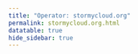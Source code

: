 ```yaml
---
title: "Operator: stormycloud.org"
permalink: stormycloud.org.html
datatable: true
hide_sidebar: true
---
```


<div>                        <script type="text/javascript">window.PlotlyConfig = {MathJaxConfig: 'local'};</script>
        <script src="https://cdn.plot.ly/plotly-2.4.2.min.js"></script>                <div id="8d087de4-0a0c-4746-90d9-f25a0edd1eb8" class="plotly-graph-div" style="height:100%; width:100%;"></div>            <script type="text/javascript">                                    window.PLOTLYENV=window.PLOTLYENV || {};                                    if (document.getElementById("8d087de4-0a0c-4746-90d9-f25a0edd1eb8")) {                    Plotly.newPlot(                        "8d087de4-0a0c-4746-90d9-f25a0edd1eb8",                        [{"name":"exit probability (%)","type":"scatter","x":["2021-10-18","2021-10-19","2021-10-20","2021-10-21","2021-10-22","2021-10-23","2021-10-25","2021-10-27","2021-10-28","2021-10-29","2021-10-31","2021-11-01","2021-11-02","2021-11-03","2021-11-04","2021-11-05","2021-11-06","2021-11-07","2021-11-08","2021-11-09","2021-11-10","2021-11-11","2021-11-12","2021-11-13","2021-11-14","2021-11-15","2021-11-16","2021-11-17","2021-11-19","2021-11-20","2021-11-21","2021-11-22","2021-11-23","2021-11-24","2021-11-25","2021-11-27","2021-11-28","2021-11-29","2021-11-30","2021-12-01","2021-12-02","2021-12-03","2021-12-04","2021-12-05","2021-12-06","2021-12-07","2021-12-08","2021-12-09","2021-12-10","2021-12-11","2021-12-12","2021-12-13","2021-12-14","2021-12-15","2021-12-16","2021-12-17","2021-12-18","2021-12-19","2021-12-20","2021-12-21","2021-12-22","2021-12-23","2021-12-25","2021-12-26","2021-12-27","2021-12-28","2021-12-29","2021-12-30","2021-12-31","2022-01-01","2022-01-02","2022-01-03","2022-01-04","2022-01-05","2022-01-06","2022-01-07","2022-01-08","2022-01-09","2022-01-10","2022-01-11","2022-01-12","2022-01-13","2022-01-14","2022-01-15","2022-01-16","2022-01-17","2022-01-18","2022-01-19","2022-01-20","2022-01-21","2022-01-22","2022-01-23","2022-01-24","2022-01-25","2022-01-26","2022-01-27","2022-01-28","2022-01-29","2022-01-30","2022-01-31","2022-02-01","2022-02-02","2022-02-03","2022-02-04","2022-02-05","2022-02-06","2022-02-07","2022-02-08","2022-02-09","2022-02-10","2022-02-11","2022-02-12","2022-02-13","2022-02-14","2022-02-15","2022-02-16","2022-02-17","2022-02-18","2022-02-19","2022-02-20","2022-02-21","2022-02-22","2022-02-23","2022-02-24","2022-02-25","2022-02-26","2022-02-27","2022-02-28","2022-03-01","2022-03-02","2022-03-03","2022-03-04","2022-03-06","2022-03-07","2022-03-08","2022-03-09","2022-03-10","2022-03-11","2022-03-12","2022-03-13","2022-03-14","2022-03-15","2022-03-16","2022-03-17","2022-03-18","2022-03-19","2022-03-20","2022-03-21","2022-03-22","2022-03-23","2022-03-24","2022-03-25","2022-03-26","2022-03-27","2022-03-28","2022-03-29","2022-03-30","2022-03-31","2022-04-01","2022-04-02","2022-04-03","2022-04-04","2022-04-05","2022-04-06","2022-04-07","2022-04-08","2022-04-09","2022-04-10","2022-04-11","2022-04-12","2022-04-13","2022-04-14","2022-04-15","2022-04-16","2022-04-17","2022-04-18","2022-04-19","2022-04-20","2022-04-21","2022-04-22","2022-04-23","2022-04-24","2022-04-25","2022-04-26","2022-04-27","2022-04-28","2022-04-29","2022-04-30","2022-05-01","2022-05-02","2022-05-03","2022-05-04","2022-05-05","2022-05-06","2022-05-07","2022-05-08","2022-05-09","2022-05-10","2022-05-11","2022-05-12","2022-05-13","2022-05-14","2022-05-15","2022-05-16","2022-05-17","2022-05-18","2022-05-19","2022-05-20","2022-05-21","2022-05-22","2022-05-23","2022-05-24","2022-05-25","2022-05-26","2022-05-27","2022-05-28","2022-05-29","2022-05-30","2022-05-31","2022-06-01","2022-06-02","2022-06-03","2022-06-04","2022-06-05","2022-06-06","2022-06-07","2022-06-08","2022-06-09","2022-06-10","2022-06-11","2022-06-12","2022-06-13","2022-06-14","2022-06-15","2022-06-16","2022-06-17","2022-06-18","2022-06-19","2022-06-20","2022-06-21","2022-06-22","2022-06-23","2022-06-24","2022-06-25","2022-06-26","2022-06-27","2022-06-28","2022-06-29","2022-06-30","2022-07-01","2022-07-02","2022-07-03","2022-07-04","2022-07-05","2022-07-06","2022-07-07","2022-07-08","2022-07-09","2022-07-10","2022-07-11","2022-07-12","2022-07-13","2022-07-14","2022-07-15","2022-07-16","2022-07-17","2022-07-18","2022-07-19","2022-07-20","2022-07-21","2022-07-22","2022-07-23","2022-07-24","2022-07-25","2022-07-26","2022-07-27","2022-07-28","2022-07-29","2022-07-30","2022-07-31","2022-08-01","2022-08-02","2022-08-03","2022-08-04","2022-08-05","2022-08-06","2022-08-07"],"xaxis":"x","y":[0.0,0.0,0.0,0.0,0.0,0.0,0.03,0.08,0.1,0.12,0.17,0.25,0.26,0.32,0.38,0.46,0.48,0.47,0.47,0.57,0.68,0.7,0.67,0.67,0.7,0.09,0.08,0.08,0.08,0.08,0.07,0.0,0.05,0.06,0.05,0.04,0.04,0.04,0.04,0.0,0.0,0.0,0.0,0.0,null,null,null,0.0,0.02,0.05,0.09,0.15,0.18,0.23,0.3,0.31,0.33,0.41,0.45,0.47,0.49,0.49,0.56,0.59,0.59,0.62,0.64,0.66,0.71,0.75,0.79,0.83,0.89,0.9,0.94,0.93,0.9,0.88,0.94,0.98,0.9,0.72,0.79,0.78,0.74,1.0,0.86,0.86,0.83,0.78,0.54,0.0,0.0,0.0,0.03,0.05,0.0,0.0,0.0,0.09,0.14,0.25,0.28,0.28,0.33,0.29,0.29,0.29,0.29,0.34,0.37,0.4,0.42,0.47,0.0,0.0,0.51,0.5,0.51,0.46,0.45,0.46,0.49,0.58,0.61,0.63,0.64,0.63,0.62,0.64,0.61,0.61,0.58,0.58,0.55,0.56,0.59,0.53,0.56,0.56,0.57,0.58,0.58,0.6,0.63,0.59,0.6,0.67,0.7,0.69,0.73,0.78,0.88,0.9,1.01,0.98,1.01,1.05,1.04,1.05,1.04,1.01,1.03,1.04,1.04,1.05,1.06,1.05,1.05,0.68,0.56,0.52,0.9,0.87,0.52,0.53,0.91,0.94,0.99,1.15,1.2,1.28,1.35,1.89,2.03,1.98,1.97,1.98,1.96,1.87,1.86,1.89,1.95,1.88,1.78,1.74,1.75,1.72,1.76,1.77,1.8,1.91,1.79,1.77,1.74,1.72,1.72,1.64,1.6,1.65,1.56,1.54,1.55,1.27,1.45,1.48,1.51,1.32,1.35,1.69,1.64,1.67,1.75,1.68,1.71,null,null,null,null,null,0.0,0.0,0.0,null,0.28,0.34,0.5,0.6,0.65,0.79,0.87,0.94,0.0,0.0,null,null,0.0,0.0,0.41,0.36,0.68,0.92,1.23,1.51,1.68,1.81,1.83,1.73,1.62,1.5,1.3,1.28,1.22,1.24,1.25,1.24,1.21,1.24,1.15,1.05,1.08,1.05,1.05,1.03,0.93,0.93,0.88,0.82,0.76,0.74,0.68,0.66,0.7,0.69,0.73,0.69,0.72],"yaxis":"y"},{"name":"guard probability (%)","type":"scatter","x":["2021-10-18","2021-10-19","2021-10-20","2021-10-21","2021-10-22","2021-10-23","2021-10-25","2021-10-27","2021-10-28","2021-10-29","2021-10-31","2021-11-01","2021-11-02","2021-11-03","2021-11-04","2021-11-05","2021-11-06","2021-11-07","2021-11-08","2021-11-09","2021-11-10","2021-11-11","2021-11-12","2021-11-13","2021-11-14","2021-11-15","2021-11-16","2021-11-17","2021-11-19","2021-11-20","2021-11-21","2021-11-22","2021-11-23","2021-11-24","2021-11-25","2021-11-27","2021-11-28","2021-11-29","2021-11-30","2021-12-01","2021-12-02","2021-12-03","2021-12-04","2021-12-05","2021-12-06","2021-12-07","2021-12-08","2021-12-09","2021-12-10","2021-12-11","2021-12-12","2021-12-13","2021-12-14","2021-12-15","2021-12-16","2021-12-17","2021-12-18","2021-12-19","2021-12-20","2021-12-21","2021-12-22","2021-12-23","2021-12-25","2021-12-26","2021-12-27","2021-12-28","2021-12-29","2021-12-30","2021-12-31","2022-01-01","2022-01-02","2022-01-03","2022-01-04","2022-01-05","2022-01-06","2022-01-07","2022-01-08","2022-01-09","2022-01-10","2022-01-11","2022-01-12","2022-01-13","2022-01-14","2022-01-15","2022-01-16","2022-01-17","2022-01-18","2022-01-19","2022-01-20","2022-01-21","2022-01-22","2022-01-23","2022-01-24","2022-01-25","2022-01-26","2022-01-27","2022-01-28","2022-01-29","2022-01-30","2022-01-31","2022-02-01","2022-02-02","2022-02-03","2022-02-04","2022-02-05","2022-02-06","2022-02-07","2022-02-08","2022-02-09","2022-02-10","2022-02-11","2022-02-12","2022-02-13","2022-02-14","2022-02-15","2022-02-16","2022-02-17","2022-02-18","2022-02-19","2022-02-20","2022-02-21","2022-02-22","2022-02-23","2022-02-24","2022-02-25","2022-02-26","2022-02-27","2022-02-28","2022-03-01","2022-03-02","2022-03-03","2022-03-04","2022-03-06","2022-03-07","2022-03-08","2022-03-09","2022-03-10","2022-03-11","2022-03-12","2022-03-13","2022-03-14","2022-03-15","2022-03-16","2022-03-17","2022-03-18","2022-03-19","2022-03-20","2022-03-21","2022-03-22","2022-03-23","2022-03-24","2022-03-25","2022-03-26","2022-03-27","2022-03-28","2022-03-29","2022-03-30","2022-03-31","2022-04-01","2022-04-02","2022-04-03","2022-04-04","2022-04-05","2022-04-06","2022-04-07","2022-04-08","2022-04-09","2022-04-10","2022-04-11","2022-04-12","2022-04-13","2022-04-14","2022-04-15","2022-04-16","2022-04-17","2022-04-18","2022-04-19","2022-04-20","2022-04-21","2022-04-22","2022-04-23","2022-04-24","2022-04-25","2022-04-26","2022-04-27","2022-04-28","2022-04-29","2022-04-30","2022-05-01","2022-05-02","2022-05-03","2022-05-04","2022-05-05","2022-05-06","2022-05-07","2022-05-08","2022-05-09","2022-05-10","2022-05-11","2022-05-12","2022-05-13","2022-05-14","2022-05-15","2022-05-16","2022-05-17","2022-05-18","2022-05-19","2022-05-20","2022-05-21","2022-05-22","2022-05-23","2022-05-24","2022-05-25","2022-05-26","2022-05-27","2022-05-28","2022-05-29","2022-05-30","2022-05-31","2022-06-01","2022-06-02","2022-06-03","2022-06-04","2022-06-05","2022-06-06","2022-06-07","2022-06-08","2022-06-09","2022-06-10","2022-06-11","2022-06-12","2022-06-13","2022-06-14","2022-06-15","2022-06-16","2022-06-17","2022-06-18","2022-06-19","2022-06-20","2022-06-21","2022-06-22","2022-06-23","2022-06-24","2022-06-25","2022-06-26","2022-06-27","2022-06-28","2022-06-29","2022-06-30","2022-07-01","2022-07-02","2022-07-03","2022-07-04","2022-07-05","2022-07-06","2022-07-07","2022-07-08","2022-07-09","2022-07-10","2022-07-11","2022-07-12","2022-07-13","2022-07-14","2022-07-15","2022-07-16","2022-07-17","2022-07-18","2022-07-19","2022-07-20","2022-07-21","2022-07-22","2022-07-23","2022-07-24","2022-07-25","2022-07-26","2022-07-27","2022-07-28","2022-07-29","2022-07-30","2022-07-31","2022-08-01","2022-08-02","2022-08-03","2022-08-04","2022-08-05","2022-08-06","2022-08-07"],"xaxis":"x","y":[0.0,0.0,0.0,0.0,0.0,0.0,0.0,0.11,0.29,0.33,0.5,0.54,0.53,0.52,0.56,0.57,0.54,0.2,0.21,0.19,0.2,0.2,0.19,0.19,0.19,0.17,0.34,0.33,0.35,0.35,0.34,0.12,0.16,0.16,0.15,0.14,0.13,0.12,0.08,0.08,0.09,0.08,0.08,0.08,null,null,null,0.0,0.0,0.0,0.0,0.0,0.0,0.0,0.0,0.19,0.19,0.21,0.23,0.21,0.23,0.2,0.18,0.2,0.17,0.17,0.17,0.18,0.17,0.16,0.18,0.21,0.21,0.21,0.2,0.0,0.0,0.0,0.0,0.0,0.0,0.0,0.0,0.0,0.0,0.0,0.0,0.0,0.0,0.0,0.0,0.0,0.0,0.0,0.0,0.0,0.0,0.0,0.0,0.0,0.0,0.0,0.0,0.29,0.29,0.3,0.3,0.3,0.26,0.26,0.23,0.24,0.22,0.23,0.22,0.22,0.05,0.05,0.05,0.05,0.05,0.05,0.05,0.05,0.05,0.06,0.05,0.0,0.0,0.0,0.0,0.0,0.0,0.0,0.0,0.0,0.0,0.0,0.0,0.0,0.0,0.0,0.0,0.0,0.0,0.0,0.0,0.0,0.0,0.0,0.0,0.0,0.0,0.07,0.07,0.07,0.07,0.07,0.07,0.07,0.06,0.06,0.06,0.06,0.06,0.0,0.0,0.0,0.0,0.0,0.0,0.0,0.0,0.0,0.0,0.0,0.0,0.0,0.0,0.0,0.0,0.0,0.0,0.0,0.1,0.14,0.14,0.14,0.14,0.14,0.12,0.11,0.07,0.12,0.11,0.11,0.12,0.16,0.0,0.0,0.09,0.18,0.18,0.21,0.21,0.21,0.2,0.2,0.21,0.2,0.19,0.19,0.19,0.0,0.0,0.01,0.0,0.0,0.0,0.0,0.0,0.0,0.0,0.0,0.0,null,null,null,null,null,0.0,0.0,0.0,null,0.0,0.0,0.0,0.0,0.0,0.0,0.0,0.0,0.0,0.0,null,null,0.0,0.0,0.0,0.0,0.0,0.0,0.0,0.0,0.0,0.0,0.0,0.0,0.0,0.0,0.0,0.0,0.0,0.0,0.0,0.0,0.0,0.0,0.0,0.0,0.0,0.0,0.0,0.0,0.0,0.0,0.0,0.0,0.0,0.0,0.0,0.0,0.0,0.0,0.0,0.0,0.0],"yaxis":"y"},{"name":"advertised bandwidth","type":"scatter","x":["2021-10-18","2021-10-19","2021-10-20","2021-10-21","2021-10-22","2021-10-23","2021-10-25","2021-10-27","2021-10-28","2021-10-29","2021-10-31","2021-11-01","2021-11-02","2021-11-03","2021-11-04","2021-11-05","2021-11-06","2021-11-07","2021-11-08","2021-11-09","2021-11-10","2021-11-11","2021-11-12","2021-11-13","2021-11-14","2021-11-15","2021-11-16","2021-11-17","2021-11-19","2021-11-20","2021-11-21","2021-11-22","2021-11-23","2021-11-24","2021-11-25","2021-11-27","2021-11-28","2021-11-29","2021-11-30","2021-12-01","2021-12-02","2021-12-03","2021-12-04","2021-12-05","2021-12-06","2021-12-07","2021-12-08","2021-12-09","2021-12-10","2021-12-11","2021-12-12","2021-12-13","2021-12-14","2021-12-15","2021-12-16","2021-12-17","2021-12-18","2021-12-19","2021-12-20","2021-12-21","2021-12-22","2021-12-23","2021-12-25","2021-12-26","2021-12-27","2021-12-28","2021-12-29","2021-12-30","2021-12-31","2022-01-01","2022-01-02","2022-01-03","2022-01-04","2022-01-05","2022-01-06","2022-01-07","2022-01-08","2022-01-09","2022-01-10","2022-01-11","2022-01-12","2022-01-13","2022-01-14","2022-01-15","2022-01-16","2022-01-17","2022-01-18","2022-01-19","2022-01-20","2022-01-21","2022-01-22","2022-01-23","2022-01-24","2022-01-25","2022-01-26","2022-01-27","2022-01-28","2022-01-29","2022-01-30","2022-01-31","2022-02-01","2022-02-02","2022-02-03","2022-02-04","2022-02-05","2022-02-06","2022-02-07","2022-02-08","2022-02-09","2022-02-10","2022-02-11","2022-02-12","2022-02-13","2022-02-14","2022-02-15","2022-02-16","2022-02-17","2022-02-18","2022-02-19","2022-02-20","2022-02-21","2022-02-22","2022-02-23","2022-02-24","2022-02-25","2022-02-26","2022-02-27","2022-02-28","2022-03-01","2022-03-02","2022-03-03","2022-03-04","2022-03-06","2022-03-07","2022-03-08","2022-03-09","2022-03-10","2022-03-11","2022-03-12","2022-03-13","2022-03-14","2022-03-15","2022-03-16","2022-03-17","2022-03-18","2022-03-19","2022-03-20","2022-03-21","2022-03-22","2022-03-23","2022-03-24","2022-03-25","2022-03-26","2022-03-27","2022-03-28","2022-03-29","2022-03-30","2022-03-31","2022-04-01","2022-04-02","2022-04-03","2022-04-04","2022-04-05","2022-04-06","2022-04-07","2022-04-08","2022-04-09","2022-04-10","2022-04-11","2022-04-12","2022-04-13","2022-04-14","2022-04-15","2022-04-16","2022-04-17","2022-04-18","2022-04-19","2022-04-20","2022-04-21","2022-04-22","2022-04-23","2022-04-24","2022-04-25","2022-04-26","2022-04-27","2022-04-28","2022-04-29","2022-04-30","2022-05-01","2022-05-02","2022-05-03","2022-05-04","2022-05-05","2022-05-06","2022-05-07","2022-05-08","2022-05-09","2022-05-10","2022-05-11","2022-05-12","2022-05-13","2022-05-14","2022-05-15","2022-05-16","2022-05-17","2022-05-18","2022-05-19","2022-05-20","2022-05-21","2022-05-22","2022-05-23","2022-05-24","2022-05-25","2022-05-26","2022-05-27","2022-05-28","2022-05-29","2022-05-30","2022-05-31","2022-06-01","2022-06-02","2022-06-03","2022-06-04","2022-06-05","2022-06-06","2022-06-07","2022-06-08","2022-06-09","2022-06-10","2022-06-11","2022-06-12","2022-06-13","2022-06-14","2022-06-15","2022-06-16","2022-06-17","2022-06-18","2022-06-19","2022-06-20","2022-06-21","2022-06-22","2022-06-23","2022-06-24","2022-06-25","2022-06-26","2022-06-27","2022-06-28","2022-06-29","2022-06-30","2022-07-01","2022-07-02","2022-07-03","2022-07-04","2022-07-05","2022-07-06","2022-07-07","2022-07-08","2022-07-09","2022-07-10","2022-07-11","2022-07-12","2022-07-13","2022-07-14","2022-07-15","2022-07-16","2022-07-17","2022-07-18","2022-07-19","2022-07-20","2022-07-21","2022-07-22","2022-07-23","2022-07-24","2022-07-25","2022-07-26","2022-07-27","2022-07-28","2022-07-29","2022-07-30","2022-07-31","2022-08-01","2022-08-02","2022-08-03","2022-08-04","2022-08-05","2022-08-06","2022-08-07"],"xaxis":"x","y":[0.0,0.05,0.16,0.25,0.36,0.36,0.71,0.95,1.2,1.44,1.6,1.72,1.94,2.03,2.25,2.32,2.48,2.54,2.7,3.37,3.65,3.78,3.78,3.79,4.04,4.09,3.6,3.73,3.77,3.77,3.75,3.04,3.03,2.26,2.24,2.24,2.23,1.77,1.77,0.81,0.8,0.79,0.8,0.8,0.8,0.44,0.44,0.44,0.67,0.75,1.02,0.68,0.88,1.1,1.22,1.45,1.54,1.64,1.67,1.78,1.82,1.88,1.96,2.04,2.11,2.14,2.15,2.28,2.32,2.42,2.47,2.51,2.6,2.62,2.6,2.7,2.74,2.74,2.81,2.92,3.01,3.02,3.09,3.14,3.18,3.26,3.31,3.32,3.28,3.29,3.26,3.26,3.25,3.25,3.52,3.54,3.57,2.83,1.41,1.35,1.79,1.96,2.07,2.18,2.21,2.21,2.24,2.12,1.91,2.06,2.08,2.13,2.25,2.31,2.28,2.28,2.32,2.29,2.25,2.24,2.33,2.54,2.6,2.28,2.31,2.31,2.32,2.34,2.37,2.32,2.28,2.24,2.25,2.18,2.2,2.26,2.26,2.26,2.23,2.22,2.27,2.27,2.26,2.27,2.29,2.25,2.54,2.58,2.76,2.66,2.79,3.04,3.13,3.29,3.39,3.5,3.57,3.59,3.6,3.59,3.44,3.52,3.58,3.63,3.65,3.65,3.62,3.59,3.63,3.64,3.57,3.6,3.54,3.57,3.57,3.55,3.44,3.61,3.92,3.93,4.3,4.45,7.43,7.98,8.26,8.38,8.31,8.39,8.47,7.92,7.88,7.91,7.65,7.46,7.38,7.38,7.41,7.45,7.36,7.22,7.47,7.7,7.71,7.77,7.75,7.73,7.59,7.77,7.67,7.7,7.78,7.75,7.49,7.47,8.06,8.21,8.24,8.28,8.26,6.89,5.73,6.07,5.85,5.7,5.49,5.47,5.39,5.39,5.39,5.39,5.39,5.4,0.75,0.78,0.8,1.2,1.41,1.46,1.61,1.72,1.96,2.0,2.01,2.06,2.06,2.06,2.06,3.51,3.52,2.62,3.55,3.9,4.51,4.76,5.25,5.36,5.37,5.38,5.35,4.98,4.98,4.95,4.91,4.98,5.04,5.05,4.87,4.84,4.69,4.49,4.34,4.35,4.25,4.16,4.03,4.03,4.01,4.05,3.82,3.69,3.78,3.82,3.61,3.59,3.49,3.06,2.83],"yaxis":"y2"}],                        {"hovermode":"x","template":{"data":{"bar":[{"error_x":{"color":"#2a3f5f"},"error_y":{"color":"#2a3f5f"},"marker":{"line":{"color":"#E5ECF6","width":0.5},"pattern":{"fillmode":"overlay","size":10,"solidity":0.2}},"type":"bar"}],"barpolar":[{"marker":{"line":{"color":"#E5ECF6","width":0.5},"pattern":{"fillmode":"overlay","size":10,"solidity":0.2}},"type":"barpolar"}],"carpet":[{"aaxis":{"endlinecolor":"#2a3f5f","gridcolor":"white","linecolor":"white","minorgridcolor":"white","startlinecolor":"#2a3f5f"},"baxis":{"endlinecolor":"#2a3f5f","gridcolor":"white","linecolor":"white","minorgridcolor":"white","startlinecolor":"#2a3f5f"},"type":"carpet"}],"choropleth":[{"colorbar":{"outlinewidth":0,"ticks":""},"type":"choropleth"}],"contour":[{"colorbar":{"outlinewidth":0,"ticks":""},"colorscale":[[0.0,"#0d0887"],[0.1111111111111111,"#46039f"],[0.2222222222222222,"#7201a8"],[0.3333333333333333,"#9c179e"],[0.4444444444444444,"#bd3786"],[0.5555555555555556,"#d8576b"],[0.6666666666666666,"#ed7953"],[0.7777777777777778,"#fb9f3a"],[0.8888888888888888,"#fdca26"],[1.0,"#f0f921"]],"type":"contour"}],"contourcarpet":[{"colorbar":{"outlinewidth":0,"ticks":""},"type":"contourcarpet"}],"heatmap":[{"colorbar":{"outlinewidth":0,"ticks":""},"colorscale":[[0.0,"#0d0887"],[0.1111111111111111,"#46039f"],[0.2222222222222222,"#7201a8"],[0.3333333333333333,"#9c179e"],[0.4444444444444444,"#bd3786"],[0.5555555555555556,"#d8576b"],[0.6666666666666666,"#ed7953"],[0.7777777777777778,"#fb9f3a"],[0.8888888888888888,"#fdca26"],[1.0,"#f0f921"]],"type":"heatmap"}],"heatmapgl":[{"colorbar":{"outlinewidth":0,"ticks":""},"colorscale":[[0.0,"#0d0887"],[0.1111111111111111,"#46039f"],[0.2222222222222222,"#7201a8"],[0.3333333333333333,"#9c179e"],[0.4444444444444444,"#bd3786"],[0.5555555555555556,"#d8576b"],[0.6666666666666666,"#ed7953"],[0.7777777777777778,"#fb9f3a"],[0.8888888888888888,"#fdca26"],[1.0,"#f0f921"]],"type":"heatmapgl"}],"histogram":[{"marker":{"pattern":{"fillmode":"overlay","size":10,"solidity":0.2}},"type":"histogram"}],"histogram2d":[{"colorbar":{"outlinewidth":0,"ticks":""},"colorscale":[[0.0,"#0d0887"],[0.1111111111111111,"#46039f"],[0.2222222222222222,"#7201a8"],[0.3333333333333333,"#9c179e"],[0.4444444444444444,"#bd3786"],[0.5555555555555556,"#d8576b"],[0.6666666666666666,"#ed7953"],[0.7777777777777778,"#fb9f3a"],[0.8888888888888888,"#fdca26"],[1.0,"#f0f921"]],"type":"histogram2d"}],"histogram2dcontour":[{"colorbar":{"outlinewidth":0,"ticks":""},"colorscale":[[0.0,"#0d0887"],[0.1111111111111111,"#46039f"],[0.2222222222222222,"#7201a8"],[0.3333333333333333,"#9c179e"],[0.4444444444444444,"#bd3786"],[0.5555555555555556,"#d8576b"],[0.6666666666666666,"#ed7953"],[0.7777777777777778,"#fb9f3a"],[0.8888888888888888,"#fdca26"],[1.0,"#f0f921"]],"type":"histogram2dcontour"}],"mesh3d":[{"colorbar":{"outlinewidth":0,"ticks":""},"type":"mesh3d"}],"parcoords":[{"line":{"colorbar":{"outlinewidth":0,"ticks":""}},"type":"parcoords"}],"pie":[{"automargin":true,"type":"pie"}],"scatter":[{"marker":{"colorbar":{"outlinewidth":0,"ticks":""}},"type":"scatter"}],"scatter3d":[{"line":{"colorbar":{"outlinewidth":0,"ticks":""}},"marker":{"colorbar":{"outlinewidth":0,"ticks":""}},"type":"scatter3d"}],"scattercarpet":[{"marker":{"colorbar":{"outlinewidth":0,"ticks":""}},"type":"scattercarpet"}],"scattergeo":[{"marker":{"colorbar":{"outlinewidth":0,"ticks":""}},"type":"scattergeo"}],"scattergl":[{"marker":{"colorbar":{"outlinewidth":0,"ticks":""}},"type":"scattergl"}],"scattermapbox":[{"marker":{"colorbar":{"outlinewidth":0,"ticks":""}},"type":"scattermapbox"}],"scatterpolar":[{"marker":{"colorbar":{"outlinewidth":0,"ticks":""}},"type":"scatterpolar"}],"scatterpolargl":[{"marker":{"colorbar":{"outlinewidth":0,"ticks":""}},"type":"scatterpolargl"}],"scatterternary":[{"marker":{"colorbar":{"outlinewidth":0,"ticks":""}},"type":"scatterternary"}],"surface":[{"colorbar":{"outlinewidth":0,"ticks":""},"colorscale":[[0.0,"#0d0887"],[0.1111111111111111,"#46039f"],[0.2222222222222222,"#7201a8"],[0.3333333333333333,"#9c179e"],[0.4444444444444444,"#bd3786"],[0.5555555555555556,"#d8576b"],[0.6666666666666666,"#ed7953"],[0.7777777777777778,"#fb9f3a"],[0.8888888888888888,"#fdca26"],[1.0,"#f0f921"]],"type":"surface"}],"table":[{"cells":{"fill":{"color":"#EBF0F8"},"line":{"color":"white"}},"header":{"fill":{"color":"#C8D4E3"},"line":{"color":"white"}},"type":"table"}]},"layout":{"annotationdefaults":{"arrowcolor":"#2a3f5f","arrowhead":0,"arrowwidth":1},"autotypenumbers":"strict","coloraxis":{"colorbar":{"outlinewidth":0,"ticks":""}},"colorscale":{"diverging":[[0,"#8e0152"],[0.1,"#c51b7d"],[0.2,"#de77ae"],[0.3,"#f1b6da"],[0.4,"#fde0ef"],[0.5,"#f7f7f7"],[0.6,"#e6f5d0"],[0.7,"#b8e186"],[0.8,"#7fbc41"],[0.9,"#4d9221"],[1,"#276419"]],"sequential":[[0.0,"#0d0887"],[0.1111111111111111,"#46039f"],[0.2222222222222222,"#7201a8"],[0.3333333333333333,"#9c179e"],[0.4444444444444444,"#bd3786"],[0.5555555555555556,"#d8576b"],[0.6666666666666666,"#ed7953"],[0.7777777777777778,"#fb9f3a"],[0.8888888888888888,"#fdca26"],[1.0,"#f0f921"]],"sequentialminus":[[0.0,"#0d0887"],[0.1111111111111111,"#46039f"],[0.2222222222222222,"#7201a8"],[0.3333333333333333,"#9c179e"],[0.4444444444444444,"#bd3786"],[0.5555555555555556,"#d8576b"],[0.6666666666666666,"#ed7953"],[0.7777777777777778,"#fb9f3a"],[0.8888888888888888,"#fdca26"],[1.0,"#f0f921"]]},"colorway":["#636efa","#EF553B","#00cc96","#ab63fa","#FFA15A","#19d3f3","#FF6692","#B6E880","#FF97FF","#FECB52"],"font":{"color":"#2a3f5f"},"geo":{"bgcolor":"white","lakecolor":"white","landcolor":"#E5ECF6","showlakes":true,"showland":true,"subunitcolor":"white"},"hoverlabel":{"align":"left"},"hovermode":"closest","mapbox":{"style":"light"},"paper_bgcolor":"white","plot_bgcolor":"#E5ECF6","polar":{"angularaxis":{"gridcolor":"white","linecolor":"white","ticks":""},"bgcolor":"#E5ECF6","radialaxis":{"gridcolor":"white","linecolor":"white","ticks":""}},"scene":{"xaxis":{"backgroundcolor":"#E5ECF6","gridcolor":"white","gridwidth":2,"linecolor":"white","showbackground":true,"ticks":"","zerolinecolor":"white"},"yaxis":{"backgroundcolor":"#E5ECF6","gridcolor":"white","gridwidth":2,"linecolor":"white","showbackground":true,"ticks":"","zerolinecolor":"white"},"zaxis":{"backgroundcolor":"#E5ECF6","gridcolor":"white","gridwidth":2,"linecolor":"white","showbackground":true,"ticks":"","zerolinecolor":"white"}},"shapedefaults":{"line":{"color":"#2a3f5f"}},"ternary":{"aaxis":{"gridcolor":"white","linecolor":"white","ticks":""},"baxis":{"gridcolor":"white","linecolor":"white","ticks":""},"bgcolor":"#E5ECF6","caxis":{"gridcolor":"white","linecolor":"white","ticks":""}},"title":{"x":0.05},"xaxis":{"automargin":true,"gridcolor":"white","linecolor":"white","ticks":"","title":{"standoff":15},"zerolinecolor":"white","zerolinewidth":2},"yaxis":{"automargin":true,"gridcolor":"white","linecolor":"white","ticks":"","title":{"standoff":15},"zerolinecolor":"white","zerolinewidth":2}}},"xaxis":{"anchor":"y","domain":[0.0,0.94],"rangeselector":{"buttons":[{"count":7,"label":"week","step":"day","stepmode":"backward"},{"count":1,"label":"month","step":"month","stepmode":"backward"},{"count":6,"label":"6 months","step":"month","stepmode":"backward"},{"count":1,"label":"year","step":"year","stepmode":"backward"},{"step":"all"}]}},"yaxis":{"anchor":"x","domain":[0.0,1.0],"rangemode":"nonnegative","ticksuffix":"%","title":{"text":"exit / guard probability"}},"yaxis2":{"anchor":"x","overlaying":"y","rangemode":"nonnegative","side":"right","ticksuffix":" Gbit/s","title":{"text":"advertised bandwidth"}}},                        {"responsive": true}                    )                };                            </script>        </div>

Only proven relays are included in the graph and table. A proven relay claims to be part of a domain
and can be verified to be part of it via the
["well-known" URL or DNS records](https://nusenu.github.io/ContactInfo-Information-Sharing-Specification/#proof).

<div class="datatable-begin"></div>

| Nickname                                                             |   Mbit/s | Exit   | IPv4                                                   | IPv6                                                   | First Seen   | Tor Version   | AS Name                               |
|:---------------------------------------------------------------------|---------:|:-------|:-------------------------------------------------------|:-------------------------------------------------------|:-------------|:--------------|:--------------------------------------|
| [StormyCloud](w/relay/01E1B4B6F22F47ACD20B428D9D6F46E406DC29AD.html) |       14 | Y      | [23.128.248.45](https://stat.ripe.net/23.128.248.45)   | [2602:fc05::45](https://stat.ripe.net/2602:fc05::45)   | 2022-06-27   | 0.4.7.8       | [DATAIDEAS-LLC](w/as_number/AS398355) |
| [DataIdeas](w/relay/02904C9AE8AC8EEB919F7D5C5EFE08B40363CB3A.html)   |       23 | Y      | [23.128.248.223](https://stat.ripe.net/23.128.248.223) | [2602:fc05::223](https://stat.ripe.net/2602:fc05::223) | 2022-06-28   | 0.4.7.8       | [DATAIDEAS-LLC](w/as_number/AS398355) |
| [StormyCloud](w/relay/040F5EDE6FB4671E4EE12CF2DF0FB82151DC225B.html) |       18 | Y      | [23.128.248.83](https://stat.ripe.net/23.128.248.83)   | [2602:fc05::83](https://stat.ripe.net/2602:fc05::83)   | 2022-06-27   | 0.4.7.8       | [DATAIDEAS-LLC](w/as_number/AS398355) |
| [StormyCloud](w/relay/0D6C8236CCD8EA8BC59FEF18D3AFF59749061E51.html) |       40 | Y      | [23.128.248.61](https://stat.ripe.net/23.128.248.61)   | [2602:fc05::61](https://stat.ripe.net/2602:fc05::61)   | 2022-06-27   | 0.4.7.8       | [DATAIDEAS-LLC](w/as_number/AS398355) |
| [StormyCloud](w/relay/11F7C7F7E39729927CE236DA1E3B6C2847F1445B.html) |       30 | Y      | [23.128.248.71](https://stat.ripe.net/23.128.248.71)   | [2602:fc05::71](https://stat.ripe.net/2602:fc05::71)   | 2022-06-28   | 0.4.7.8       | [DATAIDEAS-LLC](w/as_number/AS398355) |
| [StormyCloud](w/relay/14AF03E5E9486E748B651BA3F82F3478AD3518AD.html) |       13 | Y      | [23.128.248.42](https://stat.ripe.net/23.128.248.42)   | [2602:fc05::42](https://stat.ripe.net/2602:fc05::42)   | 2022-06-27   | 0.4.7.8       | [DATAIDEAS-LLC](w/as_number/AS398355) |
| [StormyCloud](w/relay/17EC043760B90BDAC30B536F4C6502917638EC98.html) |       16 | Y      | [23.128.248.79](https://stat.ripe.net/23.128.248.79)   | [2602:fc05::79](https://stat.ripe.net/2602:fc05::79)   | 2022-06-27   | 0.4.7.8       | [DATAIDEAS-LLC](w/as_number/AS398355) |
| [StormyCloud](w/relay/18B133F30F2E910775C8A7A5D4B92BC6CCEC043A.html) |       22 | Y      | [23.128.248.66](https://stat.ripe.net/23.128.248.66)   | [2602:fc05::66](https://stat.ripe.net/2602:fc05::66)   | 2022-06-27   | 0.4.7.8       | [DATAIDEAS-LLC](w/as_number/AS398355) |
| [StormyCloud](w/relay/1E94634CC8D389279A1C5EADEC6E817179D74FF3.html) |       37 | Y      | [23.128.248.29](https://stat.ripe.net/23.128.248.29)   | [2602:fc05::29](https://stat.ripe.net/2602:fc05::29)   | 2022-06-30   | 0.4.7.8       | [DATAIDEAS-LLC](w/as_number/AS398355) |
| [StormyCloud](w/relay/27067F5A2ECCC917F1C09C4CDFE57DE43A187E28.html) |       37 | Y      | [23.128.248.32](https://stat.ripe.net/23.128.248.32)   | [2602:fc05::32](https://stat.ripe.net/2602:fc05::32)   | 2022-06-30   | 0.4.7.8       | [DATAIDEAS-LLC](w/as_number/AS398355) |
| [DataIdeas](w/relay/2C1B5355D17339318B2B6D12EA85DF3DA887EC82.html)   |       23 | Y      | [23.128.248.200](https://stat.ripe.net/23.128.248.200) | [2602:fc05::200](https://stat.ripe.net/2602:fc05::200) | 2022-06-28   | 0.4.7.8       | [DATAIDEAS-LLC](w/as_number/AS398355) |
| [StormyCloud](w/relay/2E3E6DB00F7CF9BD75E7DB1997B1DD5E723F307B.html) |       18 | Y      | [23.128.248.78](https://stat.ripe.net/23.128.248.78)   | [2602:fc05::78](https://stat.ripe.net/2602:fc05::78)   | 2022-06-27   | 0.4.7.8       | [DATAIDEAS-LLC](w/as_number/AS398355) |
| [StormyCloud](w/relay/30E8011512260DCF044F7395371947F720CA50D5.html) |       37 | Y      | [23.128.248.13](https://stat.ripe.net/23.128.248.13)   | [2602:fc05::13](https://stat.ripe.net/2602:fc05::13)   | 2022-06-30   | 0.4.7.8       | [DATAIDEAS-LLC](w/as_number/AS398355) |
| [StormyCloud](w/relay/32E75DF510AF70B17563543C67E88D3E02C85FF2.html) |       30 | Y      | [23.128.248.75](https://stat.ripe.net/23.128.248.75)   | [2602:fc05::75](https://stat.ripe.net/2602:fc05::75)   | 2022-06-27   | 0.4.7.8       | [DATAIDEAS-LLC](w/as_number/AS398355) |
| [StormyCloud](w/relay/337C380AA3BB0CCDC63EA1B45D025063483E7FA1.html) |       19 | Y      | [23.128.248.74](https://stat.ripe.net/23.128.248.74)   | [2602:fc05::74](https://stat.ripe.net/2602:fc05::74)   | 2022-06-27   | 0.4.7.8       | [DATAIDEAS-LLC](w/as_number/AS398355) |
| [StormyCloud](w/relay/338863A1852007C207ED45CAE4A467AB470E0A20.html) |       22 | Y      | [23.128.248.81](https://stat.ripe.net/23.128.248.81)   | [2602:fc05::81](https://stat.ripe.net/2602:fc05::81)   | 2022-06-27   | 0.4.7.8       | [DATAIDEAS-LLC](w/as_number/AS398355) |
| [StormyCloud](w/relay/341FACE52A9B575DD8920408524C5E9CB63CE7C4.html) |       34 | Y      | [23.128.248.28](https://stat.ripe.net/23.128.248.28)   | [2602:fc05::28](https://stat.ripe.net/2602:fc05::28)   | 2022-06-30   | 0.4.7.8       | [DATAIDEAS-LLC](w/as_number/AS398355) |
| [DataIdeas](w/relay/36B215B78269CC48630BFDA29C32D122FD264F59.html)   |       32 | Y      | [23.128.248.209](https://stat.ripe.net/23.128.248.209) | [2602:fc05::209](https://stat.ripe.net/2602:fc05::209) | 2022-06-28   | 0.4.7.8       | [DATAIDEAS-LLC](w/as_number/AS398355) |
| [StormyCloud](w/relay/387DF53C940B8A12C52D2310C4D1129BE4B548B7.html) |       23 | Y      | [23.128.248.43](https://stat.ripe.net/23.128.248.43)   | [2602:fc05::43](https://stat.ripe.net/2602:fc05::43)   | 2022-06-27   | 0.4.7.8       | [DATAIDEAS-LLC](w/as_number/AS398355) |
| [StormyCloud](w/relay/3C0B7338C57A7B3072BAD503B5D84C15AA897133.html) |       15 | Y      | [23.128.248.38](https://stat.ripe.net/23.128.248.38)   | [2602:fc05::38](https://stat.ripe.net/2602:fc05::38)   | 2022-06-27   | 0.4.7.8       | [DATAIDEAS-LLC](w/as_number/AS398355) |
| [DataIdeas](w/relay/42C514A179DC899E995194C5E170B928794F2A3F.html)   |       23 | Y      | [23.128.248.224](https://stat.ripe.net/23.128.248.224) | [2602:fc05::224](https://stat.ripe.net/2602:fc05::224) | 2022-06-28   | 0.4.7.8       | [DATAIDEAS-LLC](w/as_number/AS398355) |
| [DataIdeas](w/relay/4630E4A7D08ABE611DAE5FE5A14411CB66E6EBD1.html)   |       24 | Y      | [23.128.248.221](https://stat.ripe.net/23.128.248.221) | [2602:fc05::221](https://stat.ripe.net/2602:fc05::221) | 2022-06-28   | 0.4.7.8       | [DATAIDEAS-LLC](w/as_number/AS398355) |
| [StormyCloud](w/relay/47909D4042EE81A6D58105FDE35C98992FD457D2.html) |       40 | Y      | [23.128.248.20](https://stat.ripe.net/23.128.248.20)   | [2602:fc05::20](https://stat.ripe.net/2602:fc05::20)   | 2022-06-30   | 0.4.7.8       | [DATAIDEAS-LLC](w/as_number/AS398355) |
| [StormyCloud](w/relay/516CC54D30EC6C7B74E5280537F6943EF78AD94D.html) |       12 | Y      | [23.128.248.35](https://stat.ripe.net/23.128.248.35)   | [2602:fc05::35](https://stat.ripe.net/2602:fc05::35)   | 2022-06-27   | 0.4.7.8       | [DATAIDEAS-LLC](w/as_number/AS398355) |
| [StormyCloud](w/relay/540E64B54FED4B725C5F7BD4D6BFC95DA7F11F14.html) |       21 | Y      | [23.128.248.63](https://stat.ripe.net/23.128.248.63)   | [2602:fc05::63](https://stat.ripe.net/2602:fc05::63)   | 2022-06-27   | 0.4.7.8       | [DATAIDEAS-LLC](w/as_number/AS398355) |
| [StormyCloud](w/relay/56190561E608EB0C78366D0ED387197E60A39899.html) |       16 | Y      | [23.128.248.65](https://stat.ripe.net/23.128.248.65)   | [2602:fc05::65](https://stat.ripe.net/2602:fc05::65)   | 2022-06-27   | 0.4.7.8       | [DATAIDEAS-LLC](w/as_number/AS398355) |
| [StormyCloud](w/relay/5B6FCCE109BBB8E3B1A63EC34602AB6E243F97CD.html) |       19 | Y      | [23.128.248.69](https://stat.ripe.net/23.128.248.69)   | [2602:fc05::69](https://stat.ripe.net/2602:fc05::69)   | 2022-06-27   | 0.4.7.8       | [DATAIDEAS-LLC](w/as_number/AS398355) |
| [StormyCloud](w/relay/5DB867BFEE629BBD2746E73818BA2156220AB9E4.html) |       40 | Y      | [23.128.248.24](https://stat.ripe.net/23.128.248.24)   | [2602:fc05::24](https://stat.ripe.net/2602:fc05::24)   | 2022-06-30   | 0.4.7.8       | [DATAIDEAS-LLC](w/as_number/AS398355) |
| [StormyCloud](w/relay/5E795B19061F61A13B24887A14A1D81CF8DAD98F.html) |       20 | Y      | [23.128.248.85](https://stat.ripe.net/23.128.248.85)   | [2602:fc05::85](https://stat.ripe.net/2602:fc05::85)   | 2022-06-28   | 0.4.7.8       | [DATAIDEAS-LLC](w/as_number/AS398355) |
| [StormyCloud](w/relay/5F01F24D60D9E6EEB3585D4FCFA8EDEB6CD61EB0.html) |       40 | Y      | [23.128.248.30](https://stat.ripe.net/23.128.248.30)   | [2602:fc05::30](https://stat.ripe.net/2602:fc05::30)   | 2022-06-30   | 0.4.7.8       | [DATAIDEAS-LLC](w/as_number/AS398355) |
| [StormyCloud](w/relay/600684A863DC893692F1D77786600536CCE80B26.html) |       23 | Y      | [23.128.248.46](https://stat.ripe.net/23.128.248.46)   | [2602:fc05::46](https://stat.ripe.net/2602:fc05::46)   | 2022-06-27   | 0.4.7.8       | [DATAIDEAS-LLC](w/as_number/AS398355) |
| [DataIdeas](w/relay/6057CEEB73847D286EF92AEED293EF0CD0DE25CC.html)   |       26 | Y      | [23.128.248.218](https://stat.ripe.net/23.128.248.218) | [2602:fc05::218](https://stat.ripe.net/2602:fc05::218) | 2022-06-28   | 0.4.7.8       | [DATAIDEAS-LLC](w/as_number/AS398355) |
| [DataIdeas](w/relay/62229827FE1613003C0A2A8763D81C0B170FFAD9.html)   |       24 | Y      | [23.128.248.215](https://stat.ripe.net/23.128.248.215) | [2602:fc05::215](https://stat.ripe.net/2602:fc05::215) | 2022-06-28   | 0.4.7.8       | [DATAIDEAS-LLC](w/as_number/AS398355) |
| [DataIdeas](w/relay/6610DC1AF7F4618F5BAFBCDCA8702772B2411B77.html)   |       23 | Y      | [23.128.248.227](https://stat.ripe.net/23.128.248.227) | [2602:fc05::227](https://stat.ripe.net/2602:fc05::227) | 2022-06-28   | 0.4.7.8       | [DATAIDEAS-LLC](w/as_number/AS398355) |
| [DataIdeas](w/relay/6827E2773B8EB4B7860B7775A90BA9D58D47A3FA.html)   |       22 | Y      | [23.128.248.211](https://stat.ripe.net/23.128.248.211) | [2602:fc05::211](https://stat.ripe.net/2602:fc05::211) | 2022-06-28   | 0.4.7.8       | [DATAIDEAS-LLC](w/as_number/AS398355) |
| [DataIdeas](w/relay/6CA51BAB94849B9B93A5D0337231B408B4B53677.html)   |       23 | Y      | [23.128.248.203](https://stat.ripe.net/23.128.248.203) | [2602:fc05::203](https://stat.ripe.net/2602:fc05::203) | 2022-06-28   | 0.4.7.8       | [DATAIDEAS-LLC](w/as_number/AS398355) |
| [StormyCloud](w/relay/701A0AFC60D98D038636030A517145FA76E3420F.html) |       41 | Y      | [23.128.248.31](https://stat.ripe.net/23.128.248.31)   | [2602:fc05::31](https://stat.ripe.net/2602:fc05::31)   | 2022-06-30   | 0.4.7.8       | [DATAIDEAS-LLC](w/as_number/AS398355) |
| [StormyCloud](w/relay/70A6440B1E6D8B695C1C611E293BCCDCFE6ADFD3.html) |       39 | Y      | [23.128.248.10](https://stat.ripe.net/23.128.248.10)   | [2602:fc05::10](https://stat.ripe.net/2602:fc05::10)   | 2022-06-30   | 0.4.7.8       | [DATAIDEAS-LLC](w/as_number/AS398355) |
| [DataIdeas](w/relay/7129150E7FC82ED926DAC66C1DDEA51C431A0546.html)   |       23 | Y      | [23.128.248.208](https://stat.ripe.net/23.128.248.208) | [2602:fc05::208](https://stat.ripe.net/2602:fc05::208) | 2022-06-28   | 0.4.7.8       | [DATAIDEAS-LLC](w/as_number/AS398355) |
| [DataIdeas](w/relay/790DE60E442B2AFE1778E6478835E858AF9A61C6.html)   |       23 | Y      | [23.128.248.201](https://stat.ripe.net/23.128.248.201) | [2602:fc05::201](https://stat.ripe.net/2602:fc05::201) | 2022-06-28   | 0.4.7.8       | [DATAIDEAS-LLC](w/as_number/AS398355) |
| [DataIdeas](w/relay/7993D3278BF8FD760B30CA86993AE7F8815E42B9.html)   |       22 | Y      | [23.128.248.202](https://stat.ripe.net/23.128.248.202) | [2602:fc05::202](https://stat.ripe.net/2602:fc05::202) | 2022-06-28   | 0.4.7.8       | [DATAIDEAS-LLC](w/as_number/AS398355) |
| [StormyCloud](w/relay/7B51C59355FC9C0FC9A31E89C1095D63FB9D34B7.html) |       18 | Y      | [23.128.248.49](https://stat.ripe.net/23.128.248.49)   | [2602:fc05::49](https://stat.ripe.net/2602:fc05::49)   | 2022-06-27   | 0.4.7.8       | [DATAIDEAS-LLC](w/as_number/AS398355) |
| [StormyCloud](w/relay/7ECA14BA194E9838136FAADA5EB8D5023C00B210.html) |       22 | Y      | [23.128.248.62](https://stat.ripe.net/23.128.248.62)   | [2602:fc05::62](https://stat.ripe.net/2602:fc05::62)   | 2022-06-27   | 0.4.7.8       | [DATAIDEAS-LLC](w/as_number/AS398355) |
| [StormyCloud](w/relay/7FA23AE026B91C558916ABC2DA9651C9C21711FF.html) |       28 | Y      | [23.128.248.77](https://stat.ripe.net/23.128.248.77)   | [2602:fc05::77](https://stat.ripe.net/2602:fc05::77)   | 2022-06-28   | 0.4.7.8       | [DATAIDEAS-LLC](w/as_number/AS398355) |
| [StormyCloud](w/relay/82A80B75A854350734C1E68C10BB7B1F781A9771.html) |       22 | Y      | [23.128.248.44](https://stat.ripe.net/23.128.248.44)   | [2602:fc05::44](https://stat.ripe.net/2602:fc05::44)   | 2022-06-27   | 0.4.7.8       | [DATAIDEAS-LLC](w/as_number/AS398355) |
| [StormyCloud](w/relay/85CF800CABBF7037C7F275FE7E7F8C4F2F42C396.html) |       28 | Y      | [23.128.248.60](https://stat.ripe.net/23.128.248.60)   | [2602:fc05::60](https://stat.ripe.net/2602:fc05::60)   | 2022-06-27   | 0.4.7.8       | [DATAIDEAS-LLC](w/as_number/AS398355) |
| [DataIdeas](w/relay/894A6D5CB77A8CE771AA467ADCB11B44CDC10EEB.html)   |       25 | Y      | [23.128.248.229](https://stat.ripe.net/23.128.248.229) | [2602:fc05::229](https://stat.ripe.net/2602:fc05::229) | 2022-06-28   | 0.4.7.8       | [DATAIDEAS-LLC](w/as_number/AS398355) |
| [StormyCloud](w/relay/8962C62E1E02560CC0D8A46552E3A4A5B39E997B.html) |       26 | Y      | [23.128.248.40](https://stat.ripe.net/23.128.248.40)   | [2602:fc05::40](https://stat.ripe.net/2602:fc05::40)   | 2022-06-27   | 0.4.7.8       | [DATAIDEAS-LLC](w/as_number/AS398355) |
| [StormyCloud](w/relay/8987A8114D3BDC50FC0E883C70C63D822A7577A6.html) |       43 | Y      | [23.128.248.22](https://stat.ripe.net/23.128.248.22)   | [2602:fc05::22](https://stat.ripe.net/2602:fc05::22)   | 2022-06-30   | 0.4.7.8       | [DATAIDEAS-LLC](w/as_number/AS398355) |
| [StormyCloud](w/relay/8A3C865738726A335FBCF2714AB79D9E8159C3DB.html) |       37 | Y      | [23.128.248.17](https://stat.ripe.net/23.128.248.17)   | [2602:fc05::17](https://stat.ripe.net/2602:fc05::17)   | 2022-06-30   | 0.4.7.8       | [DATAIDEAS-LLC](w/as_number/AS398355) |
| [StormyCloud](w/relay/8AC7E64D674A167BA175741E58437E289317A9D7.html) |       17 | Y      | [23.128.248.72](https://stat.ripe.net/23.128.248.72)   | [2602:fc05::72](https://stat.ripe.net/2602:fc05::72)   | 2022-06-27   | 0.4.7.8       | [DATAIDEAS-LLC](w/as_number/AS398355) |
| [StormyCloud](w/relay/8B19A798E9D4CD8801357CD156A55CCD4448FBBD.html) |       38 | Y      | [23.128.248.12](https://stat.ripe.net/23.128.248.12)   | [2602:fc05::12](https://stat.ripe.net/2602:fc05::12)   | 2022-06-30   | 0.4.7.8       | [DATAIDEAS-LLC](w/as_number/AS398355) |
| [DataIdeas](w/relay/8B9ED525E7D9D2826E161CA7B44D21B169B9E11C.html)   |       22 | Y      | [23.128.248.214](https://stat.ripe.net/23.128.248.214) | [2602:fc05::214](https://stat.ripe.net/2602:fc05::214) | 2022-06-28   | 0.4.7.8       | [DATAIDEAS-LLC](w/as_number/AS398355) |
| [StormyCloud](w/relay/8C35286B9ACFED49FB84056B5E2010D8475EFF62.html) |       18 | Y      | [23.128.248.53](https://stat.ripe.net/23.128.248.53)   | [2602:fc05::53](https://stat.ripe.net/2602:fc05::53)   | 2022-06-27   | 0.4.7.8       | [DATAIDEAS-LLC](w/as_number/AS398355) |
| [DataIdeas](w/relay/8CFB16AF001A2A77E409EF051C0431D0524295E1.html)   |       24 | Y      | [23.128.248.217](https://stat.ripe.net/23.128.248.217) | [2602:fc05::217](https://stat.ripe.net/2602:fc05::217) | 2022-06-28   | 0.4.7.8       | [DATAIDEAS-LLC](w/as_number/AS398355) |
| [StormyCloud](w/relay/8EAB59AB866CB8F34F1F86B6736860C4CBA63B3F.html) |       46 | Y      | [23.128.248.27](https://stat.ripe.net/23.128.248.27)   | [2602:fc05::27](https://stat.ripe.net/2602:fc05::27)   | 2022-06-30   | 0.4.7.8       | [DATAIDEAS-LLC](w/as_number/AS398355) |
| [StormyCloud](w/relay/8ECA4025BAE9392E9318855912A8E71ED5DD299E.html) |       31 | Y      | [23.128.248.87](https://stat.ripe.net/23.128.248.87)   | [2602:fc05::87](https://stat.ripe.net/2602:fc05::87)   | 2022-06-27   | 0.4.7.8       | [DATAIDEAS-LLC](w/as_number/AS398355) |
| [StormyCloud](w/relay/934403B30598955C41602312299423A800BE031D.html) |       38 | Y      | [23.128.248.25](https://stat.ripe.net/23.128.248.25)   | [2602:fc05::25](https://stat.ripe.net/2602:fc05::25)   | 2022-06-30   | 0.4.7.8       | [DATAIDEAS-LLC](w/as_number/AS398355) |
| [StormyCloud](w/relay/938FBFD4172FBBC4245637B19E1581CA6333F17F.html) |       31 | Y      | [23.128.248.21](https://stat.ripe.net/23.128.248.21)   | [2602:fc05::21](https://stat.ripe.net/2602:fc05::21)   | 2022-06-30   | 0.4.7.8       | [DATAIDEAS-LLC](w/as_number/AS398355) |
| [StormyCloud](w/relay/941BA83A3541D3B2C0E9CBE5B0C9246B5514991E.html) |       18 | Y      | [23.128.248.58](https://stat.ripe.net/23.128.248.58)   | [2602:fc05::58](https://stat.ripe.net/2602:fc05::58)   | 2022-06-27   | 0.4.7.8       | [DATAIDEAS-LLC](w/as_number/AS398355) |
| [StormyCloud](w/relay/94D12DF759BCDCF954D19430776C8FF55CDD9379.html) |       11 | Y      | [23.128.248.34](https://stat.ripe.net/23.128.248.34)   | [2602:fc05::34](https://stat.ripe.net/2602:fc05::34)   | 2022-06-27   | 0.4.7.8       | [DATAIDEAS-LLC](w/as_number/AS398355) |
| [StormyCloud](w/relay/9537DFF1F35A23EF5B021B5516E3C76B77263131.html) |       20 | Y      | [23.128.248.64](https://stat.ripe.net/23.128.248.64)   | [2602:fc05::64](https://stat.ripe.net/2602:fc05::64)   | 2022-06-27   | 0.4.7.8       | [DATAIDEAS-LLC](w/as_number/AS398355) |
| [DataIdeas](w/relay/96EB238F3B93775494BA2DCA2E32682EBF3C9983.html)   |       22 | Y      | [23.128.248.220](https://stat.ripe.net/23.128.248.220) | [2602:fc05::220](https://stat.ripe.net/2602:fc05::220) | 2022-06-28   | 0.4.7.8       | [DATAIDEAS-LLC](w/as_number/AS398355) |
| [DataIdeas](w/relay/97940B9426464C24BCAB7079711C2A965800E4EC.html)   |       25 | Y      | [23.128.248.228](https://stat.ripe.net/23.128.248.228) | [2602:fc05::228](https://stat.ripe.net/2602:fc05::228) | 2022-06-28   | 0.4.7.8       | [DATAIDEAS-LLC](w/as_number/AS398355) |
| [StormyCloud](w/relay/9D0F640E6B8D7552AEBFBFA6481B4435078F33B8.html) |       37 | Y      | [23.128.248.15](https://stat.ripe.net/23.128.248.15)   | [2602:fc05::15](https://stat.ripe.net/2602:fc05::15)   | 2022-06-30   | 0.4.7.8       | [DATAIDEAS-LLC](w/as_number/AS398355) |
| [StormyCloud](w/relay/9D4B7AF5F7578EBA5F6112AF9737F85D42C23217.html) |       23 | Y      | [23.128.248.59](https://stat.ripe.net/23.128.248.59)   | [2602:fc05::59](https://stat.ripe.net/2602:fc05::59)   | 2022-06-27   | 0.4.7.8       | [DATAIDEAS-LLC](w/as_number/AS398355) |
| [StormyCloud](w/relay/9D818A2B0996FBB5300FB97BDD8A71BD779D193F.html) |       26 | Y      | [23.128.248.86](https://stat.ripe.net/23.128.248.86)   | [2602:fc05::86](https://stat.ripe.net/2602:fc05::86)   | 2022-06-28   | 0.4.7.8       | [DATAIDEAS-LLC](w/as_number/AS398355) |
| [StormyCloud](w/relay/9DF1C2D4B6182F2F7B2DEB1AFC4B271510D0E3F3.html) |       11 | Y      | [23.128.248.36](https://stat.ripe.net/23.128.248.36)   | [2602:fc05::36](https://stat.ripe.net/2602:fc05::36)   | 2022-06-27   | 0.4.7.8       | [DATAIDEAS-LLC](w/as_number/AS398355) |
| [StormyCloud](w/relay/A08397090E3737A6B4423A880982C95849812AD3.html) |       43 | Y      | [23.128.248.11](https://stat.ripe.net/23.128.248.11)   | [2602:fc05::11](https://stat.ripe.net/2602:fc05::11)   | 2022-06-30   | 0.4.7.8       | [DATAIDEAS-LLC](w/as_number/AS398355) |
| [StormyCloud](w/relay/A5D22F66B5EBE660D4C81F81A956022D650C8CBF.html) |       22 | Y      | [23.128.248.52](https://stat.ripe.net/23.128.248.52)   | [2602:fc05::52](https://stat.ripe.net/2602:fc05::52)   | 2022-06-27   | 0.4.7.8       | [DATAIDEAS-LLC](w/as_number/AS398355) |
| [DataIdeas](w/relay/A752B83AC8874575F3EAAAE7ACECD01A9E5E6ED7.html)   |       27 | Y      | [23.128.248.216](https://stat.ripe.net/23.128.248.216) | [2602:fc05::216](https://stat.ripe.net/2602:fc05::216) | 2022-06-28   | 0.4.7.8       | [DATAIDEAS-LLC](w/as_number/AS398355) |
| [StormyCloud](w/relay/AC41A3F32D5F693706B9204318161990AC51688F.html) |       13 | Y      | [23.128.248.33](https://stat.ripe.net/23.128.248.33)   | [2602:fc05::33](https://stat.ripe.net/2602:fc05::33)   | 2022-06-27   | 0.4.7.8       | [DATAIDEAS-LLC](w/as_number/AS398355) |
| [StormyCloud](w/relay/AEAE4CE2FB0CB73E07AAED39A3DD8ED18DE22B9B.html) |       22 | Y      | [23.128.248.56](https://stat.ripe.net/23.128.248.56)   | [2602:fc05::56](https://stat.ripe.net/2602:fc05::56)   | 2022-06-27   | 0.4.7.8       | [DATAIDEAS-LLC](w/as_number/AS398355) |
| [StormyCloud](w/relay/B101B81F3CB7C284ADDF19CDBBBCF04A050C606E.html) |       28 | Y      | [23.128.248.80](https://stat.ripe.net/23.128.248.80)   | [2602:fc05::80](https://stat.ripe.net/2602:fc05::80)   | 2022-06-27   | 0.4.7.8       | [DATAIDEAS-LLC](w/as_number/AS398355) |
| [StormyCloud](w/relay/B4E6FC7A6132287DEF1DBAB12F5290DF5452429B.html) |       26 | Y      | [23.128.248.67](https://stat.ripe.net/23.128.248.67)   | [2602:fc05::67](https://stat.ripe.net/2602:fc05::67)   | 2022-06-27   | 0.4.7.8       | [DATAIDEAS-LLC](w/as_number/AS398355) |
| [DataIdeas](w/relay/BA10ED2DD079ADF3EE7ED516ADE1AAB08F380F72.html)   |       25 | Y      | [23.128.248.204](https://stat.ripe.net/23.128.248.204) | [2602:fc05::204](https://stat.ripe.net/2602:fc05::204) | 2022-06-28   | 0.4.7.8       | [DATAIDEAS-LLC](w/as_number/AS398355) |
| [StormyCloud](w/relay/BBC4A21550FB957BA03E4A7D41BE203048524F94.html) |       17 | Y      | [23.128.248.55](https://stat.ripe.net/23.128.248.55)   | [2602:fc05::55](https://stat.ripe.net/2602:fc05::55)   | 2022-06-27   | 0.4.7.8       | [DATAIDEAS-LLC](w/as_number/AS398355) |
| [StormyCloud](w/relay/C2E4B2B2316F1812424547B65BFBBE4C4613792D.html) |       20 | Y      | [23.128.248.51](https://stat.ripe.net/23.128.248.51)   | [2602:fc05::51](https://stat.ripe.net/2602:fc05::51)   | 2022-06-27   | 0.4.7.8       | [DATAIDEAS-LLC](w/as_number/AS398355) |
| [DataIdeas](w/relay/C5B045D6FCA7D6C49CE53397590CDBC373978FC2.html)   |       32 | Y      | [23.128.248.219](https://stat.ripe.net/23.128.248.219) | [2602:fc05::219](https://stat.ripe.net/2602:fc05::219) | 2022-06-28   | 0.4.7.8       | [DATAIDEAS-LLC](w/as_number/AS398355) |
| [StormyCloud](w/relay/C632C774B6D8460023F6648C5F5FEB78F60CC21C.html) |       45 | Y      | [23.128.248.18](https://stat.ripe.net/23.128.248.18)   | [2602:fc05::18](https://stat.ripe.net/2602:fc05::18)   | 2022-06-30   | 0.4.7.8       | [DATAIDEAS-LLC](w/as_number/AS398355) |
| [StormyCloud](w/relay/CB8F9F3FD6A8947BA3C5BFDD14D7BBE0ACCE3FD1.html) |       36 | Y      | [23.128.248.82](https://stat.ripe.net/23.128.248.82)   | [2602:fc05::82](https://stat.ripe.net/2602:fc05::82)   | 2022-06-27   | 0.4.7.8       | [DATAIDEAS-LLC](w/as_number/AS398355) |
| [StormyCloud](w/relay/D20775E5FEE0D9BB15555F31AD70DA4C7D56D658.html) |       15 | Y      | [23.128.248.84](https://stat.ripe.net/23.128.248.84)   | [2602:fc05::84](https://stat.ripe.net/2602:fc05::84)   | 2022-06-28   | 0.4.7.8       | [DATAIDEAS-LLC](w/as_number/AS398355) |
| [StormyCloud](w/relay/D5FB80E6A982F20D3131863D775DEB2B241AF556.html) |       43 | Y      | [23.128.248.14](https://stat.ripe.net/23.128.248.14)   | [2602:fc05::14](https://stat.ripe.net/2602:fc05::14)   | 2022-06-30   | 0.4.7.8       | [DATAIDEAS-LLC](w/as_number/AS398355) |
| [StormyCloud](w/relay/D77738CE15087AA8177BB5680689DB3A13E9DED1.html) |       20 | Y      | [23.128.248.39](https://stat.ripe.net/23.128.248.39)   | [2602:fc05::39](https://stat.ripe.net/2602:fc05::39)   | 2022-06-27   | 0.4.7.8       | [DATAIDEAS-LLC](w/as_number/AS398355) |
| [StormyCloud](w/relay/D8ABF16A6FE864A676287D1C8C905A0D8B8EC699.html) |       39 | Y      | [23.128.248.26](https://stat.ripe.net/23.128.248.26)   | [2602:fc05::26](https://stat.ripe.net/2602:fc05::26)   | 2022-06-30   | 0.4.7.8       | [DATAIDEAS-LLC](w/as_number/AS398355) |
| [StormyCloud](w/relay/D96428B83A8B1477F8FFA2FE6F2C23EE36A5C111.html) |       35 | Y      | [23.128.248.68](https://stat.ripe.net/23.128.248.68)   | [2602:fc05::68](https://stat.ripe.net/2602:fc05::68)   | 2022-06-27   | 0.4.7.8       | [DATAIDEAS-LLC](w/as_number/AS398355) |
| [StormyCloud](w/relay/DA452CF8A9E77CCCB954598E59C84D94DC5A4D4B.html) |       20 | Y      | [23.128.248.50](https://stat.ripe.net/23.128.248.50)   | [2602:fc05::50](https://stat.ripe.net/2602:fc05::50)   | 2022-06-27   | 0.4.7.8       | [DATAIDEAS-LLC](w/as_number/AS398355) |
| [StormyCloud](w/relay/DAB490F68D65E8CE86CAC9145FA85F0A9198E28F.html) |       24 | Y      | [23.128.248.47](https://stat.ripe.net/23.128.248.47)   | [2602:fc05::47](https://stat.ripe.net/2602:fc05::47)   | 2022-06-27   | 0.4.7.8       | [DATAIDEAS-LLC](w/as_number/AS398355) |
| [StormyCloud](w/relay/DAE6051D5F17D86795952B8456FB885CE3E5E4C4.html) |       22 | Y      | [23.128.248.76](https://stat.ripe.net/23.128.248.76)   | [2602:fc05::76](https://stat.ripe.net/2602:fc05::76)   | 2022-06-28   | 0.4.7.8       | [DATAIDEAS-LLC](w/as_number/AS398355) |
| [DataIdeas](w/relay/DE27998C451749BAFF70350BFE2B456A9A51C6CF.html)   |       21 | Y      | [23.128.248.207](https://stat.ripe.net/23.128.248.207) | [2602:fc05::207](https://stat.ripe.net/2602:fc05::207) | 2022-06-28   | 0.4.7.8       | [DATAIDEAS-LLC](w/as_number/AS398355) |
| [StormyCloud](w/relay/E235FEC8DAC7F77E15870FB143AF796C528080EE.html) |       26 | Y      | [23.128.248.41](https://stat.ripe.net/23.128.248.41)   | [2602:fc05::41](https://stat.ripe.net/2602:fc05::41)   | 2022-06-27   | 0.4.7.8       | [DATAIDEAS-LLC](w/as_number/AS398355) |
| [DataIdeas](w/relay/E47C3471668EA7F174C3B293796544A917E0DCFC.html)   |       26 | Y      | [23.128.248.225](https://stat.ripe.net/23.128.248.225) | [2602:fc05::225](https://stat.ripe.net/2602:fc05::225) | 2022-06-28   | 0.4.7.8       | [DATAIDEAS-LLC](w/as_number/AS398355) |
| [StormyCloud](w/relay/E5A7CD3290308FB99E855BCAE1FA279AF19B1425.html) |       31 | Y      | [23.128.248.57](https://stat.ripe.net/23.128.248.57)   | [2602:fc05::57](https://stat.ripe.net/2602:fc05::57)   | 2022-06-27   | 0.4.7.8       | [DATAIDEAS-LLC](w/as_number/AS398355) |
| [StormyCloud](w/relay/E5DB3901EAC59ADFEA28237493F615DA3AB889C6.html) |       39 | Y      | [23.128.248.23](https://stat.ripe.net/23.128.248.23)   | [2602:fc05::23](https://stat.ripe.net/2602:fc05::23)   | 2022-06-30   | 0.4.7.8       | [DATAIDEAS-LLC](w/as_number/AS398355) |
| [DataIdeas](w/relay/E6E4AD2DBC6DE39A35C33E9D0165C04AFF52CC90.html)   |       22 | Y      | [23.128.248.230](https://stat.ripe.net/23.128.248.230) | [2602:fc05::230](https://stat.ripe.net/2602:fc05::230) | 2022-06-28   | 0.4.7.8       | [DATAIDEAS-LLC](w/as_number/AS398355) |
| [DataIdeas](w/relay/E85D80465FAE8D291AB892292F3EA0D6FB082351.html)   |       24 | Y      | [23.128.248.222](https://stat.ripe.net/23.128.248.222) | [2602:fc05::222](https://stat.ripe.net/2602:fc05::222) | 2022-06-28   | 0.4.7.8       | [DATAIDEAS-LLC](w/as_number/AS398355) |
| [DataIdeas](w/relay/E987BDD1AA46DD42FABD8574FAD65A0F835EC30A.html)   |       21 | Y      | [23.128.248.213](https://stat.ripe.net/23.128.248.213) | [2602:fc05::213](https://stat.ripe.net/2602:fc05::213) | 2022-06-28   | 0.4.7.8       | [DATAIDEAS-LLC](w/as_number/AS398355) |
| [StormyCloud](w/relay/E9D897931A0B5FE5E4DC608CDB31AAD17357DCDC.html) |       29 | Y      | [23.128.248.16](https://stat.ripe.net/23.128.248.16)   | [2602:fc05::16](https://stat.ripe.net/2602:fc05::16)   | 2022-06-30   | 0.4.7.8       | [DATAIDEAS-LLC](w/as_number/AS398355) |
| [StormyCloud](w/relay/EA9534A49AA067A4A1051237EBBA51E24FB6C425.html) |       35 | Y      | [23.128.248.19](https://stat.ripe.net/23.128.248.19)   | [2602:fc05::19](https://stat.ripe.net/2602:fc05::19)   | 2022-06-30   | 0.4.7.8       | [DATAIDEAS-LLC](w/as_number/AS398355) |
| [StormyCloud](w/relay/F107434D78F2DFE4F382AF836CC68EE2B3FCEF6E.html) |       13 | Y      | [23.128.248.54](https://stat.ripe.net/23.128.248.54)   | [2602:fc05::54](https://stat.ripe.net/2602:fc05::54)   | 2022-06-27   | 0.4.7.8       | [DATAIDEAS-LLC](w/as_number/AS398355) |
| [DataIdeas](w/relay/F19D98419C87E36A0B307B85559238DC46C56316.html)   |       29 | Y      | [23.128.248.206](https://stat.ripe.net/23.128.248.206) | [2602:fc05::206](https://stat.ripe.net/2602:fc05::206) | 2022-06-28   | 0.4.7.8       | [DATAIDEAS-LLC](w/as_number/AS398355) |
| [StormyCloud](w/relay/F517BA9F2413613C4476CE2B82C3A03C65B6B675.html) |       19 | Y      | [23.128.248.70](https://stat.ripe.net/23.128.248.70)   | [2602:fc05::70](https://stat.ripe.net/2602:fc05::70)   | 2022-06-27   | 0.4.7.8       | [DATAIDEAS-LLC](w/as_number/AS398355) |
| [DataIdeas](w/relay/F6FC059A5D1CA05CDBB824E854468C3FAB1E6F05.html)   |       23 | Y      | [23.128.248.212](https://stat.ripe.net/23.128.248.212) | [2602:fc05::212](https://stat.ripe.net/2602:fc05::212) | 2022-06-28   | 0.4.7.8       | [DATAIDEAS-LLC](w/as_number/AS398355) |
| [DataIdeas](w/relay/F76BEB8A4AC41BF83641E398802FE1ADA6D25310.html)   |       24 | Y      | [23.128.248.210](https://stat.ripe.net/23.128.248.210) | [2602:fc05::210](https://stat.ripe.net/2602:fc05::210) | 2022-06-28   | 0.4.7.8       | [DATAIDEAS-LLC](w/as_number/AS398355) |
| [DataIdeas](w/relay/F84769EE2D97B5380792AD20E7DD838DD5BAFF49.html)   |       24 | Y      | [23.128.248.226](https://stat.ripe.net/23.128.248.226) | [2602:fc05::226](https://stat.ripe.net/2602:fc05::226) | 2022-06-28   | 0.4.7.8       | [DATAIDEAS-LLC](w/as_number/AS398355) |
| [StormyCloud](w/relay/FC2CD530E85C0E56FDFBFDBEDAB917D9D8ABEB05.html) |       12 | Y      | [23.128.248.48](https://stat.ripe.net/23.128.248.48)   | [2602:fc05::48](https://stat.ripe.net/2602:fc05::48)   | 2022-06-27   | 0.4.7.8       | [DATAIDEAS-LLC](w/as_number/AS398355) |
| [StormyCloud](w/relay/FC6A84A1251815BCAA447BEE82F693E847D325A7.html) |       16 | Y      | [23.128.248.37](https://stat.ripe.net/23.128.248.37)   | [2602:fc05::37](https://stat.ripe.net/2602:fc05::37)   | 2022-06-27   | 0.4.7.8       | [DATAIDEAS-LLC](w/as_number/AS398355) |
| [StormyCloud](w/relay/FE3B3ECAE3981F5AD9E5B452C87F4095BB7FCDAD.html) |       20 | Y      | [23.128.248.73](https://stat.ripe.net/23.128.248.73)   | [2602:fc05::73](https://stat.ripe.net/2602:fc05::73)   | 2022-06-27   | 0.4.7.8       | [DATAIDEAS-LLC](w/as_number/AS398355) |

<div class="datatable-end"></div> 